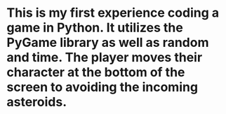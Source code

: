 # This is my first experience coding a game in Python. It utilizes the PyGame library as well as random and time. The player moves their character at the bottom of the screen to avoiding the incoming asteroids.
